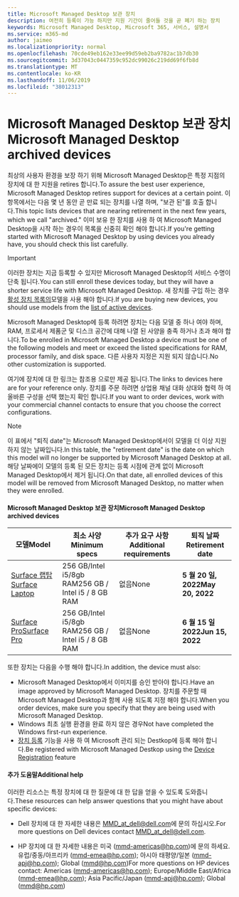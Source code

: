 ```yaml
---
title: Microsoft Managed Desktop 보관 장치
description: 여전히 등록이 가능 하지만 지원 기간이 줄어들 것을 곧 폐기 하는 장치
keywords: Microsoft Managed Desktop, Microsoft 365, 서비스, 설명서
ms.service: m365-md
author: jaimeo
ms.localizationpriority: normal
ms.openlocfilehash: 70cde49eb162e33ee99d59eb2ba9782ac1b7db30
ms.sourcegitcommit: 3d37043c0447359c952dc99026c219dd69f6fb8d
ms.translationtype: MT
ms.contentlocale: ko-KR
ms.lasthandoff: 11/06/2019
ms.locfileid: "38012313"
---
```

# <a name="microsoft-managed-desktop-archived-devices"></a><span data-ttu-id="cd7ba-104">Microsoft Managed Desktop 보관 장치</span><span class="sxs-lookup"><span data-stu-id="cd7ba-104">Microsoft Managed Desktop archived devices</span></span>

<span data-ttu-id="cd7ba-105">최상의 사용자 환경을 보장 하기 위해 Microsoft Managed Desktop은 특정 지점의 장치에 대 한 지원을 retires 합니다.</span><span class="sxs-lookup"><span data-stu-id="cd7ba-105">To assure the best user experience, Microsoft Managed Desktop retires support for devices at a certain point.</span></span> <span data-ttu-id="cd7ba-106">이 항목에서는 다음 몇 년 동안 곧 만료 되는 장치를 나열 하며, "보관 된"를 호출 합니다.</span><span class="sxs-lookup"><span data-stu-id="cd7ba-106">This topic lists devices that are nearing retirement in the next few years, which we call "archived."</span></span> <span data-ttu-id="cd7ba-107">이미 보유 한 장치를 사용 하 여 Microsoft Managed Desktop을 시작 하는 경우이 목록을 신중히 확인 해야 합니다.</span><span class="sxs-lookup"><span data-stu-id="cd7ba-107">If you're getting started with Microsoft Managed Desktop by using devices you already have, you should check this list carefully.</span></span>

>[!IMPORTANT]
><span data-ttu-id="cd7ba-108">이러한 장치는 지금 등록할 수 있지만 Microsoft Managed Desktop의 서비스 수명이 단축 됩니다.</span><span class="sxs-lookup"><span data-stu-id="cd7ba-108">You can still enroll these devices today, but they will have a shorter service life with Microsoft Managed Desktop.</span></span> <span data-ttu-id="cd7ba-109">새 장치를 구입 하는 경우 [활성 장치 목록의](./device-list.md)모델을 사용 해야 합니다.</span><span class="sxs-lookup"><span data-stu-id="cd7ba-109">If you are buying new devices, you should use models from the [list of active devices](./device-list.md).</span></span>

<!-- Microsoft 365 E5; Device as a Service -->
<!-- Split from device & technologies topic. Destination topic for aka.ms/device-list  -->
<span data-ttu-id="cd7ba-110">Microsoft Managed Desktop에 등록 하려면 장치는 다음 모델 중 하나 여야 하며, RAM, 프로세서 제품군 및 디스크 공간에 대해 나열 된 사양을 충족 하거나 초과 해야 합니다.</span><span class="sxs-lookup"><span data-stu-id="cd7ba-110">To be enrolled in Microsoft Managed Desktop a device must be one of the following models and meet or exceed the listed specifications for RAM, processor family, and disk space.</span></span> <span data-ttu-id="cd7ba-111">다른 사용자 지정은 지원 되지 않습니다.</span><span class="sxs-lookup"><span data-stu-id="cd7ba-111">No other customization is supported.</span></span>

<span data-ttu-id="cd7ba-112">여기에 장치에 대 한 링크는 참조용 으로만 제공 됩니다.</span><span class="sxs-lookup"><span data-stu-id="cd7ba-112">The links to devices here are for your reference only.</span></span> <span data-ttu-id="cd7ba-113">장치를 주문 하려면 상업용 채널 대화 상대와 협력 하 여 올바른 구성을 선택 했는지 확인 합니다.</span><span class="sxs-lookup"><span data-stu-id="cd7ba-113">If you want to order devices, work with your commercial channel contacts to ensure that you choose the correct configurations.</span></span>

>[!NOTE]
><span data-ttu-id="cd7ba-114">이 표에서 "퇴직 date"는 Microsoft Managed Desktop에서이 모델을 더 이상 지원 하지 않는 날짜입니다.</span><span class="sxs-lookup"><span data-stu-id="cd7ba-114">In this table, the "retirement date" is the date on which this model will no longer be supported by Microsoft Managed Desktop at all.</span></span> <span data-ttu-id="cd7ba-115">해당 날짜에이 모델의 등록 된 모든 장치는 등록 시점에 관계 없이 Microsoft Managed Desktop에서 제거 됩니다.</span><span class="sxs-lookup"><span data-stu-id="cd7ba-115">On that date, all enrolled devices of this model will be removed from Microsoft Managed Desktop, no matter when they were enrolled.</span></span>

#### <a name="microsoft-managed-desktop-archived-devices"></a><span data-ttu-id="cd7ba-116">Microsoft Managed Desktop 보관 장치</span><span class="sxs-lookup"><span data-stu-id="cd7ba-116">Microsoft Managed Desktop archived devices</span></span>

| <span data-ttu-id="cd7ba-117">모델</span><span class="sxs-lookup"><span data-stu-id="cd7ba-117">Model</span></span>  | <span data-ttu-id="cd7ba-118">최소 사양</span><span class="sxs-lookup"><span data-stu-id="cd7ba-118">Minimum specs</span></span>  | <span data-ttu-id="cd7ba-119">추가 요구 사항 </span><span class="sxs-lookup"><span data-stu-id="cd7ba-119">Additional requirements</span></span>  | <span data-ttu-id="cd7ba-120">퇴직 날짜</span><span class="sxs-lookup"><span data-stu-id="cd7ba-120">Retirement date</span></span> |
|---------|---------|---------|---------|
|[<span data-ttu-id="cd7ba-121">Surface 랩탑</span><span class="sxs-lookup"><span data-stu-id="cd7ba-121">Surface Laptop</span></span>](https://www.microsoft.com/p/surface-laptop-1st-gen-for-business/8w36k32zm453/g4vs?cid=msft_web_collection&CustomerIntent=Consumer&activetab=pivot%3aoverviewtab) | <span data-ttu-id="cd7ba-122">256 GB/Intel i5/8gb RAM</span><span class="sxs-lookup"><span data-stu-id="cd7ba-122">256 GB / Intel i5 / 8 GB RAM</span></span> | <span data-ttu-id="cd7ba-123">없음</span><span class="sxs-lookup"><span data-stu-id="cd7ba-123">None</span></span> | <span data-ttu-id="cd7ba-124">**5 월 20 일, 2022**</span><span class="sxs-lookup"><span data-stu-id="cd7ba-124">**May 20, 2022**</span></span> |
|[<span data-ttu-id="cd7ba-125">Surface Pro</span><span class="sxs-lookup"><span data-stu-id="cd7ba-125">Surface Pro</span></span>](https://www.microsoft.com/p/surface-pro-5th-gen-for-business/907tds4dgwwv/kkzn?cid=msft_web_collection&CustomerIntent=Consumer) | <span data-ttu-id="cd7ba-126">256 GB/Intel i5/8gb RAM</span><span class="sxs-lookup"><span data-stu-id="cd7ba-126">256 GB / Intel i5 / 8 GB RAM</span></span> | <span data-ttu-id="cd7ba-127">없음</span><span class="sxs-lookup"><span data-stu-id="cd7ba-127">None</span></span> | <span data-ttu-id="cd7ba-128">**6 월 15 일 2022**</span><span class="sxs-lookup"><span data-stu-id="cd7ba-128">**Jun 15, 2022**</span></span> |


<span data-ttu-id="cd7ba-129">또한 장치는 다음을 수행 해야 합니다.</span><span class="sxs-lookup"><span data-stu-id="cd7ba-129">In addition, the device must also:</span></span>

- <span data-ttu-id="cd7ba-130">Microsoft Managed Desktop에서 이미지를 승인 받아야 합니다.</span><span class="sxs-lookup"><span data-stu-id="cd7ba-130">Have an image approved by Microsoft Managed Desktop.</span></span> <span data-ttu-id="cd7ba-131">장치를 주문할 때 Microsoft Managed Desktop과 함께 사용 되도록 지정 해야 합니다.</span><span class="sxs-lookup"><span data-stu-id="cd7ba-131">When you order devices, make sure you specify that they are being used with Microsoft Managed Desktop.</span></span>
- <span data-ttu-id="cd7ba-132">Windows 최초 실행 환경을 완료 하지 않은 경우</span><span class="sxs-lookup"><span data-stu-id="cd7ba-132">Not have completed the Windows first-run experience.</span></span>
- <span data-ttu-id="cd7ba-133">[장치 등록](https://aka.ms/mmddrhelp) 기능을 사용 하 여 Microsoft 관리 되는 Destkop에 등록 해야 합니다.</span><span class="sxs-lookup"><span data-stu-id="cd7ba-133">Be registered with Microsoft Managed Destkop using the [Device Registration](https://aka.ms/mmddrhelp) feature</span></span>

#### <a name="additional-help"></a><span data-ttu-id="cd7ba-134">추가 도움말</span><span class="sxs-lookup"><span data-stu-id="cd7ba-134">Additional help</span></span>

<span data-ttu-id="cd7ba-135">이러한 리소스는 특정 장치에 대 한 질문에 대 한 답을 얻을 수 있도록 도와줍니다.</span><span class="sxs-lookup"><span data-stu-id="cd7ba-135">These resources can help answer questions that you might have about specific devices:</span></span>

- <span data-ttu-id="cd7ba-136">Dell 장치에 대 한 자세한 내용은 [MMD_at_dell@dell.com](mailto:MMD_at_dell@dell.com)에 문의 하십시오.</span><span class="sxs-lookup"><span data-stu-id="cd7ba-136">For more questions on Dell devices contact [MMD_at_dell@dell.com](mailto:MMD_at_dell@dell.com).</span></span>

- <span data-ttu-id="cd7ba-137">HP 장치에 대 한 자세한 내용은 미국 ([mmd-americas@hp.com](mailto:mmd-americas@hp.com))에 문의 하세요. 유럽/중동/아프리카 ([mmd-emea@hp.com](mailto:mmd-emea@hp.com)); 아시아 태평양/일본 ([mmd-apj@hp.com](mailto:mmd-apj@hp.com)); Global ([mmd@hp.com](mailto:mmd@hp.com))</span><span class="sxs-lookup"><span data-stu-id="cd7ba-137">For more questions on HP devices contact: Americas ([mmd-americas@hp.com](mailto:mmd-americas@hp.com)); Europe/Middle East/Africa ([mmd-emea@hp.com](mailto:mmd-emea@hp.com)); Asia Pacific/Japan ([mmd-apj@hp.com](mailto:mmd-apj@hp.com)); Global ([mmd@hp.com](mailto:mmd@hp.com))</span></span>
